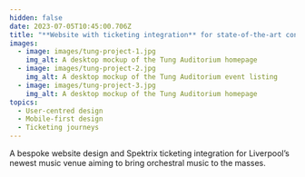 ```yaml
---
hidden: false
date: 2023-07-05T10:45:00.706Z
title: "**Website with ticketing integration** for state-of-the-art concert venue"
images:
  - image: images/tung-project-1.jpg
    img_alt: A desktop mockup of the Tung Auditorium homepage
  - image: images/tung-project-2.jpg
    img_alt: A desktop mockup of the Tung Auditorium event listing
  - image: images/tung-project-3.jpg
    img_alt: A desktop mockup of the Tung Auditorium homepage
topics:
  - User-centred design
  - Mobile-first design
  - Ticketing journeys
---
```


A bespoke website design and Spektrix ticketing integration for Liverpool’s newest music venue aiming to bring orchestral music to the masses.
